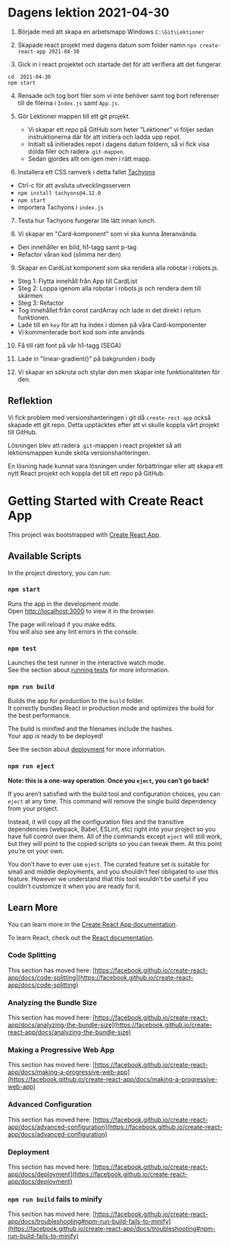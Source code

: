 # Dagens lektion 2021-04-30


1. Började med att skapa en arbetsmapp Windows `C:\Git\Lektioner` 

2. Skapade react projekt med dagens datum som folder namn `npx create-react-app 2021-04-30`

3. Gick in i react projektet och startade det för att verifiera att det fungerar.

```Shell
cd  2021-04-30
npm start
```

4.  Rensade och tog bort filer som vi inte behöver samt tog bort referenser till de filerna i `Index.js` samt `App.js`.

5. Gör Lektioner mappen till ett git projekt.

   - Vi skapar ett repo på GitHub som heter "Lektioner" vi följer sedan instruktionerna där för att initiera och ladda upp repot.
   - Initialt så initierades repot i dagens datum foldern, så vi fick visa dolda filer och radera .`git-mappen`.
   - Sedan gjordes allt om igen men i rätt mapp.

6. Installera ett CSS ramverk i detta fallet [Tachyons](https://tachyons.io/)

- Ctrl-c för att avsluta utvecklingsservern
- `npm install tachyons@4.12.0`
- `npm start`
- importera Tachyons i `index.js`   

7. Testa hur Tachyons fungerar lite lätt innan lunch.

8. Vi skapar en "Card-komponent" som vi ska kunna återanvända.

- Den innehåller en bild, h1-tagg samt p-tag
- Refactor våran kod (slimma ner den)

9. Skapar en CardList komponent som ska rendera alla robotar i robots.js.

- Steg 1: Flytta innehåll från App till CardList
- Steg 2: Loppa igenom alla robotar i robots.js och rendera dem till skärmen
- Steg 3: Refactor
- Tog innehållet från const cardArray och lade in det direkt i return funktionen.
- Lade till en `key` för att ha index i domen på våra Card-komponenter
- Vi kommenterade bort kod som inte används

10. Få till rätt font på vår h1-tagg (SEGA)

11.  Lade in "linear-gradient()" på bakgrunden i body

12. Vi skapar en sökruta och stylar den men skapar inte funktionaliteten för den.



## Reflektion

Vi fick problem med versionshanteringen i git då `create-rect-app` också skapade ett git repo. Detta upptäcktes efter att vi skulle koppla vårt projekt till GitHub.

Lösningen blev att radera .`git`-mappen i react projektet så att lektionsmappen kunde sköta versionshanteringen.

En lösning hade kunnat vara lösningen under förbättringar eller att skapa ett nytt React projekt och koppla det till ett repo på GitHub.




















# Getting Started with Create React App

This project was bootstrapped with [Create React App](https://github.com/facebook/create-react-app).

## Available Scripts

In the project directory, you can run:

### `npm start`

Runs the app in the development mode.\
Open [http://localhost:3000](http://localhost:3000) to view it in the browser.

The page will reload if you make edits.\
You will also see any lint errors in the console.

### `npm test`

Launches the test runner in the interactive watch mode.\
See the section about [running tests](https://facebook.github.io/create-react-app/docs/running-tests) for more information.

### `npm run build`

Builds the app for production to the `build` folder.\
It correctly bundles React in production mode and optimizes the build for the best performance.

The build is minified and the filenames include the hashes.\
Your app is ready to be deployed!

See the section about [deployment](https://facebook.github.io/create-react-app/docs/deployment) for more information.

### `npm run eject`

**Note: this is a one-way operation. Once you `eject`, you can’t go back!**

If you aren’t satisfied with the build tool and configuration choices, you can `eject` at any time. This command will remove the single build dependency from your project.

Instead, it will copy all the configuration files and the transitive dependencies (webpack, Babel, ESLint, etc) right into your project so you have full control over them. All of the commands except `eject` will still work, but they will point to the copied scripts so you can tweak them. At this point you’re on your own.

You don’t have to ever use `eject`. The curated feature set is suitable for small and middle deployments, and you shouldn’t feel obligated to use this feature. However we understand that this tool wouldn’t be useful if you couldn’t customize it when you are ready for it.

## Learn More

You can learn more in the [Create React App documentation](https://facebook.github.io/create-react-app/docs/getting-started).

To learn React, check out the [React documentation](https://reactjs.org/).

### Code Splitting

This section has moved here: [https://facebook.github.io/create-react-app/docs/code-splitting](https://facebook.github.io/create-react-app/docs/code-splitting)

### Analyzing the Bundle Size

This section has moved here: [https://facebook.github.io/create-react-app/docs/analyzing-the-bundle-size](https://facebook.github.io/create-react-app/docs/analyzing-the-bundle-size)

### Making a Progressive Web App

This section has moved here: [https://facebook.github.io/create-react-app/docs/making-a-progressive-web-app](https://facebook.github.io/create-react-app/docs/making-a-progressive-web-app)

### Advanced Configuration

This section has moved here: [https://facebook.github.io/create-react-app/docs/advanced-configuration](https://facebook.github.io/create-react-app/docs/advanced-configuration)

### Deployment

This section has moved here: [https://facebook.github.io/create-react-app/docs/deployment](https://facebook.github.io/create-react-app/docs/deployment)

### `npm run build` fails to minify

This section has moved here: [https://facebook.github.io/create-react-app/docs/troubleshooting#npm-run-build-fails-to-minify](https://facebook.github.io/create-react-app/docs/troubleshooting#npm-run-build-fails-to-minify)
